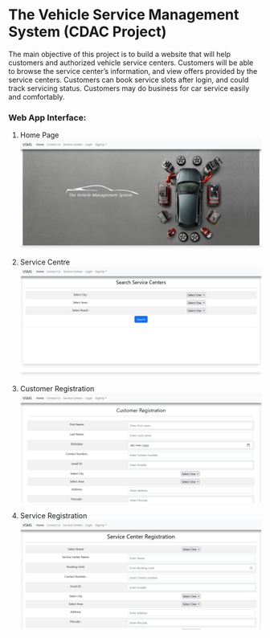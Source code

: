 # The Vehicle Service Management System (CDAC Project)

The main objective of this project is to build a website that will help customers and authorized vehicle service centers. Customers will be able to browse the service center’s information, and view offers provided by the service centers. Customers can book service slots after login, and could track servicing status. Customers may do business for car service easily and comfortably.

### Web App Interface:

1) Home Page
![](https://github.com/Shismohammad/The-Vehicle-Service-Management-System/blob/master/images/The%20Vehicle%20Service%20Management%20System.png)

2) Service Centre
![](https://github.com/Shismohammad/The-Vehicle-Service-Management-System/blob/master/images/test.png)

2) Customer Registration
![](https://github.com/Shismohammad/The-Vehicle-Service-Management-System/blob/master/images/test2.png)

2) Service Registration
![](https://github.com/Shismohammad/The-Vehicle-Service-Management-System/blob/master/images/test3.png)